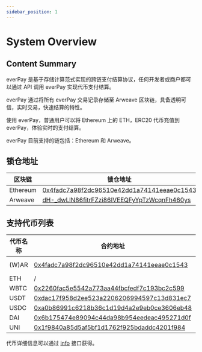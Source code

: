 ```yaml
---
sidebar_position: 1
---
```


# System Overview

## Content Summary

everPay 是基于存储计算范式实现的跨链支付结算协议，任何开发者或商户都可以通过 API 调用 everPay 实现代币支付结算。

everPay 通过将所有 everPay 交易记录存储至 Arweave 区块链，具备透明可信，实时交易，快速结算的特性。

使用 everPay，普通用户可以将 Ethereum 上的 ETH，ERC20 代币充值到 everPay，体验实时的支付结算。

everPay 目前支持的链包括：Ethereum 和 Arweave。


## 锁仓地址
| 区块链 | 锁仓地址                                   |
| -------- | ------------------------------------------ |
| Ethereum | [0x4fadc7a98f2dc96510e42dd1a74141eeae0c1543](https://etherscan.io/address/0x38741a69785e84399fcf7c5ad61d572f7ecb1dab) |
| Arweave  | [dH-_dwLlN86fitrFZzi86IVEEQFyYpTzWcqnFh460ys](https://viewblock.io/arweave/address/dH-_dwLlN86fitrFZzi86IVEEQFyYpTzWcqnFh460ys)|

## 支持代币列表

| 代币名称 | 合约地址                                   | 支持的链          |
| -------- | ------------------------------------------ | ----------------- |
| (W)AR    | [0x4fadc7a98f2dc96510e42dd1a74141eeae0c1543](https://etherscan.io/address/0x4fadc7a98f2dc96510e42dd1a74141eeae0c1543) | arweave, ethereum |
| ETH      | /                                          | ethereum          |
| WBTC     | [0x2260fac5e5542a773aa44fbcfedf7c193bc2c599](https://etherscan.io/address/0x2260fac5e5542a773aa44fbcfedf7c193bc2c599) | ethereum          |
| USDT     | [0xdac17f958d2ee523a2206206994597c13d831ec7](https://etherscan.io/address/0xdac17f958d2ee523a2206206994597c13d831ec7) | ethereum          |
| USDC     | [0xa0b86991c6218b36c1d19d4a2e9eb0ce3606eb48](https://etherscan.io/address/0xa0b86991c6218b36c1d19d4a2e9eb0ce3606eb48) | ethereum          |
| DAI      | [0x6b175474e89094c44da98b954eedeac495271d0f](https://etherscan.io/address/0x6b175474e89094c44da98b954eedeac495271d0f) | ethereum          |
| UNI      | [0x1f9840a85d5af5bf1d1762f925bdaddc4201f984](https://etherscan.io/address/0x1f9840a85d5af5bf1d1762f925bdaddc4201f984) | ethereum          |

代币详细信息可以通过 [info](../../sdk/server-api/basic-api/info) 接口获得。

<!-- 本教程详细介绍 everPay 实现机制，以及充值、提现、转账具体的细节，开发者可以通过本教程对 everPay 有一个完整且清晰的认识，方便进行 everPay 的集成。 -->